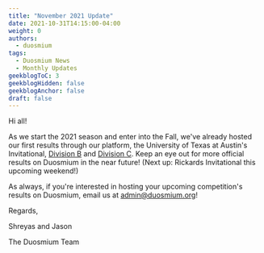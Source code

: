 ```yaml
---
title: "November 2021 Update"
date: 2021-10-31T14:15:00-04:00
weight: 0
authors:
  - duosmium
tags:
  - Duosmium News
  - Monthly Updates
geekblogToC: 3
geekblogHidden: false
geekblogAnchor: false
draft: false
---
```

Hi all!

As we start the 2021 season and enter into the Fall, we've already hosted our first results through our platform, the University of Texas at Austin's Invitational, [Division B](https://www.duosmium.org/results/2021-10-30_ut_austin_invitational_b) and [Division C](https://www.duosmium.org/results/2021-10-30_ut_austin_invitational_c). Keep an eye out for more official results on Duosmium in the near future! (Next up: Rickards Invitational this upcoming weekend!)

As always, if you're interested in hosting your upcoming competition's results on Duosmium, email us at [admin@duosmium.org](admin@duosmium.org)!

Regards,

Shreyas and Jason

The Duosmium Team
